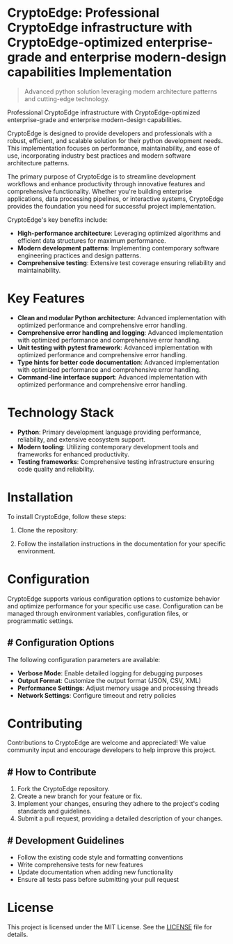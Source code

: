 <!-- fallback_CryptoEdge_20250902110834_32513 -->

# CryptoEdge: Professional CryptoEdge infrastructure with CryptoEdge-optimized enterprise-grade and enterprise modern-design capabilities Implementation
> Advanced python solution leveraging modern architecture patterns and cutting-edge technology.

Professional CryptoEdge infrastructure with CryptoEdge-optimized enterprise-grade and enterprise modern-design capabilities.

CryptoEdge is designed to provide developers and professionals with a robust, efficient, and scalable solution for their python development needs. This implementation focuses on performance, maintainability, and ease of use, incorporating industry best practices and modern software architecture patterns.

The primary purpose of CryptoEdge is to streamline development workflows and enhance productivity through innovative features and comprehensive functionality. Whether you're building enterprise applications, data processing pipelines, or interactive systems, CryptoEdge provides the foundation you need for successful project implementation.

CryptoEdge's key benefits include:

* **High-performance architecture**: Leveraging optimized algorithms and efficient data structures for maximum performance.
* **Modern development patterns**: Implementing contemporary software engineering practices and design patterns.
* **Comprehensive testing**: Extensive test coverage ensuring reliability and maintainability.

# Key Features

* **Clean and modular Python architecture**: Advanced implementation with optimized performance and comprehensive error handling.
* **Comprehensive error handling and logging**: Advanced implementation with optimized performance and comprehensive error handling.
* **Unit testing with pytest framework**: Advanced implementation with optimized performance and comprehensive error handling.
* **Type hints for better code documentation**: Advanced implementation with optimized performance and comprehensive error handling.
* **Command-line interface support**: Advanced implementation with optimized performance and comprehensive error handling.

# Technology Stack

* **Python**: Primary development language providing performance, reliability, and extensive ecosystem support.
* **Modern tooling**: Utilizing contemporary development tools and frameworks for enhanced productivity.
* **Testing frameworks**: Comprehensive testing infrastructure ensuring code quality and reliability.

# Installation

To install CryptoEdge, follow these steps:

1. Clone the repository:


2. Follow the installation instructions in the documentation for your specific environment.

# Configuration

CryptoEdge supports various configuration options to customize behavior and optimize performance for your specific use case. Configuration can be managed through environment variables, configuration files, or programmatic settings.

## # Configuration Options

The following configuration parameters are available:

* **Verbose Mode**: Enable detailed logging for debugging purposes
* **Output Format**: Customize the output format (JSON, CSV, XML)
* **Performance Settings**: Adjust memory usage and processing threads
* **Network Settings**: Configure timeout and retry policies

# Contributing

Contributions to CryptoEdge are welcome and appreciated! We value community input and encourage developers to help improve this project.

## # How to Contribute

1. Fork the CryptoEdge repository.
2. Create a new branch for your feature or fix.
3. Implement your changes, ensuring they adhere to the project's coding standards and guidelines.
4. Submit a pull request, providing a detailed description of your changes.

## # Development Guidelines

* Follow the existing code style and formatting conventions
* Write comprehensive tests for new features
* Update documentation when adding new functionality
* Ensure all tests pass before submitting your pull request

# License

This project is licensed under the MIT License. See the [LICENSE](https://github.com/Valerian1964/CryptoEdge/blob/main/LICENSE) file for details.
